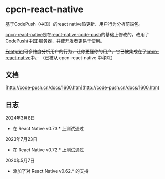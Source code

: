 # cpcn-react-native
基于CodePush（中国）的react native热更新、用户行为分析前端包。

[cpcn-react-native](https://github.com/caoyongfeng0214/cpcn-react-native)是在[react-native-code-push](https://github.com/Microsoft/react-native-code-push)的基础上修改的，改用了[CodePush(中国)](http://code-push.cn)服务器，并使开发者更易于使用。

~~[Footprint](http://code-push.cn/docs/1700.htm)可多维度分析用户的行为，让你更懂你的用户。它已被集成在了[cpcn-react-native](http://code-push.cn/docs/1100.htm)中。~~ （已被从 cpcn-react-native 中移除）

## 文档
[http://code-push.cn/docs/1600.htm](http://code-push.cn/docs/1600.htm)

## 日志
2024年3月8日
* 在 React Native v0.73.* 上测试通过

2023年7月23日
* 在 React Native v0.72.* 上测试通过

2020年5月7日
* 添加了对 React Native v0.62.* 的支持
